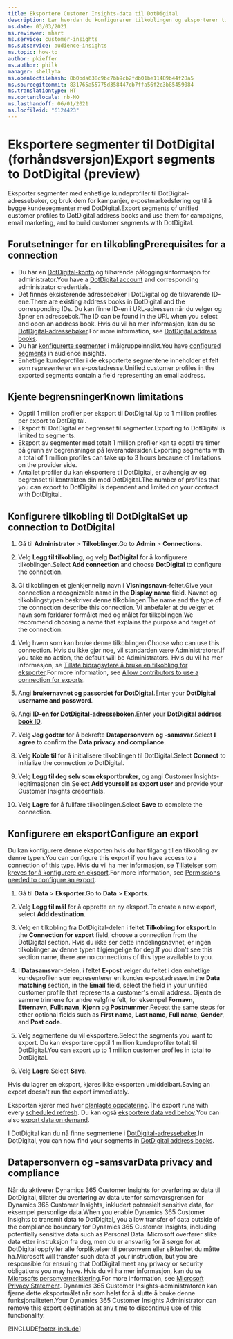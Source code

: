 ```yaml
---
title: Eksportere Customer Insights-data til DotDigital
description: Lær hvordan du konfigurerer tilkoblingen og eksporterer til DotDigital.
ms.date: 03/03/2021
ms.reviewer: mhart
ms.service: customer-insights
ms.subservice: audience-insights
ms.topic: how-to
author: pkieffer
ms.author: philk
manager: shellyha
ms.openlocfilehash: 8b0bda638c9bc7bb9cb2fdb01be11489b44f28a5
ms.sourcegitcommit: 831765a55775d358447cb7ffa56f2c3b85459084
ms.translationtype: HT
ms.contentlocale: nb-NO
ms.lasthandoff: 06/01/2021
ms.locfileid: "6124423"
---
```

# <a name="export-segments-to-dotdigital-preview"></a><span data-ttu-id="8dc91-103">Eksportere segmenter til DotDigital (forhåndsversjon)</span><span class="sxs-lookup"><span data-stu-id="8dc91-103">Export segments to DotDigital (preview)</span></span>

<span data-ttu-id="8dc91-104">Eksporter segmenter med enhetlige kundeprofiler til DotDigital-adressebøker, og bruk dem for kampanjer, e-postmarkedsføring og til å bygge kundesegmenter med DotDigital.</span><span class="sxs-lookup"><span data-stu-id="8dc91-104">Export segments of unified customer profiles to DotDigital address books and use them for campaigns, email marketing, and to build customer segments with DotDigital.</span></span> 

## <a name="prerequisites-for-a-connection"></a><span data-ttu-id="8dc91-105">Forutsetninger for en tilkobling</span><span class="sxs-lookup"><span data-stu-id="8dc91-105">Prerequisites for a connection</span></span>

-   <span data-ttu-id="8dc91-106">Du har en [DotDigital-konto](https://dotdigital.com/) og tilhørende påloggingsinformasjon for administrator.</span><span class="sxs-lookup"><span data-stu-id="8dc91-106">You have a [DotDigital account](https://dotdigital.com/) and corresponding administrator credentials.</span></span>
-   <span data-ttu-id="8dc91-107">Det finnes eksisterende adressebøker i DotDigital og de tilsvarende ID-ene.</span><span class="sxs-lookup"><span data-stu-id="8dc91-107">There are existing address books in DotDigital and the corresponding IDs.</span></span> <span data-ttu-id="8dc91-108">Du kan finne ID-en i URL-adressen når du velger og åpner en adressebok.</span><span class="sxs-lookup"><span data-stu-id="8dc91-108">The ID can be found in the URL when you select and open an address book.</span></span> <span data-ttu-id="8dc91-109">Hvis du vil ha mer informasjon, kan du se [DotDigital-adressebøker](https://support.dotdigital.com/hc/articles/212211968-Creating-an-address-book).</span><span class="sxs-lookup"><span data-stu-id="8dc91-109">For more information, see [DotDigital address books](https://support.dotdigital.com/hc/articles/212211968-Creating-an-address-book).</span></span>
-   <span data-ttu-id="8dc91-110">Du har [konfigurerte segmenter](segments.md) i målgruppeinnsikt.</span><span class="sxs-lookup"><span data-stu-id="8dc91-110">You have [configured segments](segments.md) in audience insights.</span></span>
-   <span data-ttu-id="8dc91-111">Enhetlige kundeprofiler i de eksporterte segmentene inneholder et felt som representerer en e-postadresse.</span><span class="sxs-lookup"><span data-stu-id="8dc91-111">Unified customer profiles in the exported segments contain a field representing an email address.</span></span>

## <a name="known-limitations"></a><span data-ttu-id="8dc91-112">Kjente begrensninger</span><span class="sxs-lookup"><span data-stu-id="8dc91-112">Known limitations</span></span>

- <span data-ttu-id="8dc91-113">Opptil 1 million profiler per eksport til DotDigital.</span><span class="sxs-lookup"><span data-stu-id="8dc91-113">Up to 1 million profiles per export to DotDigital.</span></span>
- <span data-ttu-id="8dc91-114">Eksport til DotDigital er begrenset til segmenter.</span><span class="sxs-lookup"><span data-stu-id="8dc91-114">Exporting to DotDigital is limited to segments.</span></span>
- <span data-ttu-id="8dc91-115">Eksport av segmenter med totalt 1 million profiler kan ta opptil tre timer på grunn av begrensninger på leverandørsiden.</span><span class="sxs-lookup"><span data-stu-id="8dc91-115">Exporting segments with a total of 1 million profiles can take up to 3 hours because of limitations on the provider side.</span></span> 
- <span data-ttu-id="8dc91-116">Antallet profiler du kan eksportere til DotDigital, er avhengig av og begrenset til kontrakten din med DotDigital.</span><span class="sxs-lookup"><span data-stu-id="8dc91-116">The number of profiles that you can export to DotDigital is dependent and limited on your contract with DotDigital.</span></span>

## <a name="set-up-connection-to-dotdigital"></a><span data-ttu-id="8dc91-117">Konfigurere tilkobling til DotDigital</span><span class="sxs-lookup"><span data-stu-id="8dc91-117">Set up connection to DotDigital</span></span>

1. <span data-ttu-id="8dc91-118">Gå til **Administrator** > **Tilkoblinger**.</span><span class="sxs-lookup"><span data-stu-id="8dc91-118">Go to **Admin** > **Connections**.</span></span>

1. <span data-ttu-id="8dc91-119">Velg **Legg til tilkobling**, og velg **DotDigital** for å konfigurere tilkoblingen.</span><span class="sxs-lookup"><span data-stu-id="8dc91-119">Select **Add connection** and choose **DotDigital** to configure the connection.</span></span>

1. <span data-ttu-id="8dc91-120">Gi tilkoblingen et gjenkjennelig navn i **Visningsnavn**-feltet.</span><span class="sxs-lookup"><span data-stu-id="8dc91-120">Give your connection a recognizable name in the **Display name** field.</span></span> <span data-ttu-id="8dc91-121">Navnet og tilkoblingstypen beskriver denne tilkoblingen.</span><span class="sxs-lookup"><span data-stu-id="8dc91-121">The name and the type of the connection describe this connection.</span></span> <span data-ttu-id="8dc91-122">Vi anbefaler at du velger et navn som forklarer formålet med og målet for tilkoblingen.</span><span class="sxs-lookup"><span data-stu-id="8dc91-122">We recommend choosing a name that explains the purpose and target of the connection.</span></span>

1. <span data-ttu-id="8dc91-123">Velg hvem som kan bruke denne tilkoblingen.</span><span class="sxs-lookup"><span data-stu-id="8dc91-123">Choose who can use this connection.</span></span> <span data-ttu-id="8dc91-124">Hvis du ikke gjør noe, vil standarden være Administratorer.</span><span class="sxs-lookup"><span data-stu-id="8dc91-124">If you take no action, the default will be Administrators.</span></span> <span data-ttu-id="8dc91-125">Hvis du vil ha mer informasjon, se [Tillate bidragsytere å bruke en tilkobling for eksporter](connections.md#allow-contributors-to-use-a-connection-for-exports).</span><span class="sxs-lookup"><span data-stu-id="8dc91-125">For more information, see [Allow contributors to use a connection for exports](connections.md#allow-contributors-to-use-a-connection-for-exports).</span></span>

1. <span data-ttu-id="8dc91-126">Angi **brukernavnet og passordet for DotDigital**.</span><span class="sxs-lookup"><span data-stu-id="8dc91-126">Enter your **DotDigital username and password**.</span></span>

1. <span data-ttu-id="8dc91-127">Angi **[ID-en for DotDigital-adresseboken](https://support.dotdigital.com/hc/articles/212211968-Creating-an-address-book)**.</span><span class="sxs-lookup"><span data-stu-id="8dc91-127">Enter your **[DotDigital address book ID](https://support.dotdigital.com/hc/articles/212211968-Creating-an-address-book)**.</span></span>

1. <span data-ttu-id="8dc91-128">Velg **Jeg godtar** for å bekrefte **Datapersonvern og -samsvar**.</span><span class="sxs-lookup"><span data-stu-id="8dc91-128">Select **I agree** to confirm the **Data privacy and compliance**.</span></span>

1. <span data-ttu-id="8dc91-129">Velg **Koble til** for å initialisere tilkoblingen til DotDigital.</span><span class="sxs-lookup"><span data-stu-id="8dc91-129">Select **Connect** to initialize the connection to DotDigital.</span></span>

1. <span data-ttu-id="8dc91-130">Velg **Legg til deg selv som eksportbruker**, og angi Customer Insights-legitimasjonen din.</span><span class="sxs-lookup"><span data-stu-id="8dc91-130">Select **Add yourself as export user** and provide your Customer Insights credentials.</span></span>

1. <span data-ttu-id="8dc91-131">Velg **Lagre** for å fullføre tilkoblingen.</span><span class="sxs-lookup"><span data-stu-id="8dc91-131">Select **Save** to complete the connection.</span></span> 

## <a name="configure-an-export"></a><span data-ttu-id="8dc91-132">Konfigurere en eksport</span><span class="sxs-lookup"><span data-stu-id="8dc91-132">Configure an export</span></span>

<span data-ttu-id="8dc91-133">Du kan konfigurere denne eksporten hvis du har tilgang til en tilkobling av denne typen.</span><span class="sxs-lookup"><span data-stu-id="8dc91-133">You can configure this export if you have access to a connection of this type.</span></span> <span data-ttu-id="8dc91-134">Hvis du vil ha mer informasjon, se [Tillatelser som kreves for å konfigurere en eksport](export-destinations.md#set-up-a-new-export).</span><span class="sxs-lookup"><span data-stu-id="8dc91-134">For more information, see [Permissions needed to configure an export](export-destinations.md#set-up-a-new-export).</span></span>

1. <span data-ttu-id="8dc91-135">Gå til **Data** > **Eksporter**.</span><span class="sxs-lookup"><span data-stu-id="8dc91-135">Go to **Data** > **Exports**.</span></span>

1. <span data-ttu-id="8dc91-136">Velg **Legg til mål** for å opprette en ny eksport.</span><span class="sxs-lookup"><span data-stu-id="8dc91-136">To create a new export, select **Add destination**.</span></span>

1. <span data-ttu-id="8dc91-137">Velg en tilkobling fra DotDigital-delen i feltet **Tilkobling for eksport**.</span><span class="sxs-lookup"><span data-stu-id="8dc91-137">In the **Connection for export** field, choose a connection from the DotDigital section.</span></span> <span data-ttu-id="8dc91-138">Hvis du ikke ser dette inndelingsnavnet, er ingen tilkoblinger av denne typen tilgjengelige for deg.</span><span class="sxs-lookup"><span data-stu-id="8dc91-138">If you don't see this section name, there are no connections of this type available to you.</span></span>


1. <span data-ttu-id="8dc91-139">I **Datasamsvar**-delen, i feltet **E-post** velger du feltet i den enhetlige kundeprofilen som representerer en kundes e-postadresse.</span><span class="sxs-lookup"><span data-stu-id="8dc91-139">In the **Data matching** section, in the **Email** field, select the field in your unified customer profile that represents a customer's email address.</span></span> <span data-ttu-id="8dc91-140">Gjenta de samme trinnene for andre valgfrie felt, for eksempel **Fornavn**, **Etternavn**, **Fullt navn**, **Kjønn** og **Postnummer**.</span><span class="sxs-lookup"><span data-stu-id="8dc91-140">Repeat the same steps for other optional fields such as **First name**, **Last name**, **Full name**, **Gender**, and **Post code**.</span></span>

1. <span data-ttu-id="8dc91-141">Velg segmentene du vil eksportere.</span><span class="sxs-lookup"><span data-stu-id="8dc91-141">Select the segments you want to export.</span></span> <span data-ttu-id="8dc91-142">Du kan eksportere opptil 1 million kundeprofiler totalt til DotDigital.</span><span class="sxs-lookup"><span data-stu-id="8dc91-142">You can export up to 1 million customer profiles in total to DotDigital.</span></span>

1. <span data-ttu-id="8dc91-143">Velg **Lagre**.</span><span class="sxs-lookup"><span data-stu-id="8dc91-143">Select **Save**.</span></span>

<span data-ttu-id="8dc91-144">Hvis du lagrer en eksport, kjøres ikke eksporten umiddelbart.</span><span class="sxs-lookup"><span data-stu-id="8dc91-144">Saving an export doesn't run the export immediately.</span></span>

<span data-ttu-id="8dc91-145">Eksporten kjører med hver [planlagte oppdatering](system.md#schedule-tab).</span><span class="sxs-lookup"><span data-stu-id="8dc91-145">The export runs with every [scheduled refresh](system.md#schedule-tab).</span></span> <span data-ttu-id="8dc91-146">Du kan også [eksportere data ved behov](export-destinations.md#run-exports-on-demand).</span><span class="sxs-lookup"><span data-stu-id="8dc91-146">You can also [export data on demand](export-destinations.md#run-exports-on-demand).</span></span> 
 
<span data-ttu-id="8dc91-147">I DotDigital kan du nå finne segmentene i [DotDigital-adressebøker](https://support.dotdigital.com/hc/articles/212211968-Creating-an-address-book).</span><span class="sxs-lookup"><span data-stu-id="8dc91-147">In DotDigital, you can now find your segments in [DotDigital address books](https://support.dotdigital.com/hc/articles/212211968-Creating-an-address-book).</span></span>


## <a name="data-privacy-and-compliance"></a><span data-ttu-id="8dc91-148">Datapersonvern og -samsvar</span><span class="sxs-lookup"><span data-stu-id="8dc91-148">Data privacy and compliance</span></span>

<span data-ttu-id="8dc91-149">Når du aktiverer Dynamics 365 Customer Insights for overføring av data til DotDigital, tillater du overføring av data utenfor samsvarsgrensen for Dynamics 365 Customer Insights, inkludert potensielt sensitive data, for eksempel personlige data.</span><span class="sxs-lookup"><span data-stu-id="8dc91-149">When you enable Dynamics 365 Customer Insights to transmit data to DotDigital, you allow transfer of data outside of the compliance boundary for Dynamics 365 Customer Insights, including potentially sensitive data such as Personal Data.</span></span> <span data-ttu-id="8dc91-150">Microsoft overfører slike data etter instruksjon fra deg, men du er ansvarlig for å sørge for at DotDigital oppfyller alle forpliktelser til personvern eller sikkerhet du måtte ha.</span><span class="sxs-lookup"><span data-stu-id="8dc91-150">Microsoft will transfer such data at your instruction, but you are responsible for ensuring that DotDigital meet any privacy or security obligations you may have.</span></span> <span data-ttu-id="8dc91-151">Hvis du vil ha mer informasjon, kan du se [Microsofts personvernerklæring](https://go.microsoft.com/fwlink/?linkid=396732).</span><span class="sxs-lookup"><span data-stu-id="8dc91-151">For more information, see [Microsoft Privacy Statement](https://go.microsoft.com/fwlink/?linkid=396732).</span></span>
<span data-ttu-id="8dc91-152">Dynamics 365 Customer Insights-administratoren kan fjerne dette eksportmålet når som helst for å slutte å bruke denne funksjonaliteten.</span><span class="sxs-lookup"><span data-stu-id="8dc91-152">Your Dynamics 365 Customer Insights Administrator can remove this export destination at any time to discontinue use of this functionality.</span></span>


[!INCLUDE[footer-include](../includes/footer-banner.md)]

